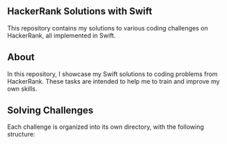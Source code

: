 ## HackerRank Solutions with Swift
This repository contains my solutions to various coding challenges on HackerRank, all implemented in Swift.

## About
In this repository, I showcase my Swift solutions to coding problems from HackerRank. These tasks are intended to help me to train and improve my own skills.

## Solving Challenges
Each challenge is organized into its own directory, with the following structure:

